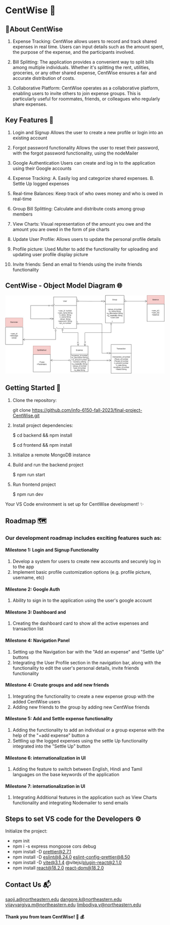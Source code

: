 # CentWise 💸

## 🌟About CentWise

1. Expense Tracking:
CentWise allows users to record and track shared expenses in real time. Users can input details such as the amount spent, the purpose of the expense, and the participants involved.

2. Bill Splitting:
The application provides a convenient way to split bills among multiple individuals. Whether it's splitting the rent, utilities, groceries, or any other shared expense, CentWise ensures a fair and accurate distribution of costs.

3. Collaborative Platform:
CentWise operates as a collaborative platform, enabling users to invite others to join expense groups. This is particularly useful for roommates, friends, or colleagues who regularly share expenses.

## Key Features 🚀

1. Login and Signup
   Allows the user to create a new profile or login into an existing account

2. Forgot password functionality
   Allows the user to reset their password, with the forgot password functionality, using the nodeMailer

3. Google Authentication
   Users can create and log in to the application using their Google accounts

4. Expense Tracking:
   A. Easily log and categorize shared expenses.
   B. Settle Up logged expenses

6. Real-time Balances: 
   Keep track of who owes money and who is owed in real-time

7. Group Bill Splitting:
   Calculate and distribute costs among group members

8. View Charts:
   Visual representation of the amount you owe and the amount you are owed in the form of pie charts

9. Update User Profile:
   Allows users to update the personal profile details

10. Profile picture:
   Used Multer to add the functionality for uploading and updating user profile display picture

11. Invite friends:
    Send an email to friends using the invite friends functionality

## CentWise - Object Model Diagram 🌐

![Alt text](CentWise.jpg)


## Getting Started 🚀

1. Clone the repository:

   git clone https://github.com/info-6150-fall-2023/final-project-CentWise.git


2. Install project dependencies:

   $ cd backend && npm install

   $ cd frontend && npm install


3. Initialize a remote MongoDB instance


4. Build and run the backend project

   $ npm run start


5. Run frontend project

   $ npm run dev

 Your VS Code environment is set up for CentWise development! ✨

## Roadmap 🗺️

### Our development roadmap includes exciting features such as:

#### Milestone 1: Login and Signup Functionality
1. Develop a system for users to create new accounts and securely log in to the app
2. Implement basic profile customization options (e.g. profile picture, username, etc)

#### Milestone 2: Google Auth
1. Ability to sign in to the application using the user's google account

#### Milestone 3: Dashboard and 
1. Creating the dashboard card to show all the active expenses and transaction list
   
#### Milestone 4: Navigation Panel
1. Setting up the Navigation bar with the "Add an expense" and "Settle Up" buttons
2. Integrating the User Profile section in the navigation bar, along with the functionality to edit the user's personal details, invite friends functionality

#### Milestone 4: Create groups and add new friends
1. Integrating the functionality to create a new expense group with the added CentWise users
2. Adding new friends to the group by adding new CentWise friends 
   
#### Milestone 5: Add and Settle expense functionality 
1. Adding the functionality to add an individual or a group expense with the help of the "+add expense" button a
2. Settling up the logged expenses using the settle Up functionality integrated into the "Settle Up" button

#### Milestone 6: internationalization in UI
1. Adding the feature to switch between English, Hindi and Tamil languages on the base keywords of the application

#### Milestone 7: internationalization in UI
1. Integrating Additional features in the application such as View Charts functionality and integrating Nodemailer to send emails 


## Steps to set VS code for the Developers ⚙️
 Initialize the project:

* npm init
* npm i -s express mongoose cors debug
* npm install -D prettier@2.7.1
* npm install -D eslint@8.24.0 eslint-config-prettier@8.50
* npm install -D vite@3.1.4 @vitejs/plugin-react@2.1.0
* npm install react@18.2.0 react-dom@18.2.0 

## Contact Us 📬

 saoji.a@northeastern.edu
 dangore.k@northeastern.edu
 vijayvargiya.m@northeastern.edu
 limbodiya.y@northeastern.edu 

#### Thank you from team CentWise! 🚀 💰
